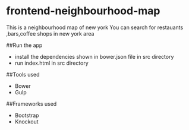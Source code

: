 # frontend-neighbourhood-map
This is a neighbourhood map of new york
You can search for restauants ,bars,coffee shops in new york area

##Run the app

* install the dependencies shown in bower.json file in src directory
* run index.html in src directory


##Tools used
* Bower
* Gulp

##Frameworks used
* Bootstrap
* Knockout
